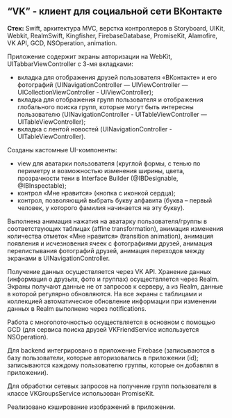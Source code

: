 ## “VK” - клиент для социальной сети ВКонтакте

**Стек:** Swift, архитектура MVC, верстка контроллеров в Storyboard, UIKit, Webkit, RealmSwift, Kingfisher,
FirebaseDatabase, PromiseKit, Alamofire, VK API, GCD, NSOperation, animation.

Приложение содержит экраны авторизации на WebKit, UITabbarViewController с 3-мя вкладками:
- вкладка для отображения друзей пользователя «ВКонтакте» и его фотографий (UINavigationController — UIViewController — UICollectionViewController - UIViewController);
- вкладка для отображения групп пользователя и отображения глобального поиска групп, которые могут быть интересны пользователю (UINavigationController - UITableViewController — UITableViewController);
- вкладка с лентой новостей (UINavigationController - UITableViewController).

Созданы кастомные UI-компоненты:
- view для аватарки пользователя (круглой формы, с тенью по периметру и возможностью изменения ширины, цвета, прозрачности тени в Interface Builder (@IBDesignable, @IBInspectable);
- контрол «Мне нравится» (кнопка с иконкой сердца);
- контрол, позволяющий выбрать букву алфавита (буква – первый человек, у которого фамилия начинается на эту букву).

Выполнена анимация нажатия на аватарку пользователя/группы в соответствующих таблицах (affine transformation), анимация изменения количества отметок «Мне нравится» (transition animation), анимация появления и исчезновения ячеек с фотографиями друзей, анимация перелистывания фотографий друзей, анимация переходов между экранами в UINavigationController.

Получение данных осуществляется через VK API. Хранение данных (информация о друзьях, фото и группах) осуществляется через Realm. Экраны получают данные не от запросов к серверу, а из Realm, данные в которой регулярно обновляются. На все экраны с таблицами и коллекцией автоматическое обновление информации при изменении данных в Realm выполнено через notifications.

Работа с многопоточностью осуществляется в основном с помощью GCD (для сервиса поиска друзей VKFriendService используется NSOperation).

Для backend интегрировано в приложение Firebase (записываются в базу пользователи, которые авторизовались в приложении (id); записываются каждому пользователю группы, которые он добавлял в приложении).

Для обработки сетевых запросов на получение групп пользователя в классе VKGroupsService использован PromiseKit.

Реализовано кэширование изображений в приложении.
